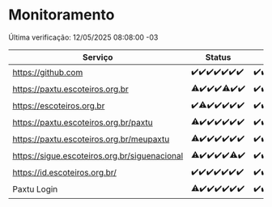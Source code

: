 # Monitoramento

Última verificação: 12/05/2025 08:08:00 -03

|Serviço|Status|Últimas 24h|
|---|---|---|
|https://github.com|<span title="2025-05-05: OK=23">✔️</span><span title="2025-05-06: OK=23">✔️</span><span title="2025-05-07: OK=23">✔️</span><span title="2025-05-08: OK=23">✔️</span><span title="2025-05-09: OK=23">✔️</span><span title="2025-05-10: OK=23">✔️</span><span title="2025-05-11: OK=11">✔️</span>|<span title="11/05/2025 09:15:00 -03 : 200">✔️</span><span title="11/05/2025 10:17:00 -03 : 200">✔️</span><span title="11/05/2025 11:07:00 -03 : 200">✔️</span><span title="11/05/2025 12:08:00 -03 : 200">✔️</span><span title="11/05/2025 13:09:00 -03 : 200">✔️</span><span title="11/05/2025 14:07:00 -03 : 200">✔️</span><span title="11/05/2025 15:11:00 -03 : 200">✔️</span><span title="11/05/2025 16:06:00 -03 : 200">✔️</span><span title="11/05/2025 17:09:00 -03 : 200">✔️</span><span title="11/05/2025 18:07:00 -03 : 200">✔️</span><span title="11/05/2025 19:08:00 -03 : 200">✔️</span><span title="11/05/2025 20:08:00 -03 : 200">✔️</span><span title="11/05/2025 21:50:00 -03 : 200">✔️</span><span title="11/05/2025 23:29:00 -03 : 200">✔️</span><span title="12/05/2025 00:37:00 -03 : 200">✔️</span><span title="12/05/2025 01:14:00 -03 : 200">✔️</span><span title="12/05/2025 02:10:00 -03 : 200">✔️</span><span title="12/05/2025 03:14:00 -03 : 200">✔️</span><span title="12/05/2025 04:10:00 -03 : 200">✔️</span><span title="12/05/2025 05:14:00 -03 : 200">✔️</span><span title="12/05/2025 06:11:00 -03 : 200">✔️</span><span title="12/05/2025 07:10:00 -03 : 200">✔️</span><span title="12/05/2025 08:08:00 -03 : 200">✔️</span>|
|https://paxtu.escoteiros.org.br|<span title="2025-05-05: OK=22, Falhas=1">⚠️</span><span title="2025-05-06: OK=23">✔️</span><span title="2025-05-07: OK=23">✔️</span><span title="2025-05-08: OK=23">✔️</span><span title="2025-05-09: OK=22, Falhas=1">⚠️</span><span title="2025-05-10: OK=23">✔️</span><span title="2025-05-11: OK=11">✔️</span>|<span title="11/05/2025 09:15:00 -03 : 200">✔️</span><span title="11/05/2025 10:17:00 -03 : 200">✔️</span><span title="11/05/2025 11:07:00 -03 : 200">✔️</span><span title="11/05/2025 12:08:00 -03 : 200">✔️</span><span title="11/05/2025 13:09:00 -03 : 200">✔️</span><span title="11/05/2025 14:07:00 -03 : 200">✔️</span><span title="11/05/2025 15:11:00 -03 : 200">✔️</span><span title="11/05/2025 16:06:00 -03 : 200">✔️</span><span title="11/05/2025 17:09:00 -03 : 200">✔️</span><span title="11/05/2025 18:07:00 -03 : 200">✔️</span><span title="11/05/2025 19:08:00 -03 : 200">✔️</span><span title="11/05/2025 20:08:00 -03 : 200">✔️</span><span title="11/05/2025 21:50:00 -03 : 200">✔️</span><span title="11/05/2025 23:29:00 -03 : 200">✔️</span><span title="12/05/2025 00:37:00 -03 : 200">✔️</span><span title="12/05/2025 01:14:00 -03 : 200">✔️</span><span title="12/05/2025 02:10:00 -03 : 200">✔️</span><span title="12/05/2025 03:14:00 -03 : 200">✔️</span><span title="12/05/2025 04:10:00 -03 : 200">✔️</span><span title="12/05/2025 05:14:00 -03 : 200">✔️</span><span title="12/05/2025 06:11:00 -03 : 200">✔️</span><span title="12/05/2025 07:10:00 -03 : 200">✔️</span><span title="12/05/2025 08:08:00 -03 : 200">✔️</span>|
|https://escoteiros.org.br|<span title="2025-05-05: OK=23">✔️</span><span title="2025-05-06: OK=22, Falhas=1">⚠️</span><span title="2025-05-07: OK=23">✔️</span><span title="2025-05-08: OK=23">✔️</span><span title="2025-05-09: OK=23">✔️</span><span title="2025-05-10: OK=23">✔️</span><span title="2025-05-11: OK=11">✔️</span>|<span title="11/05/2025 09:15:00 -03 : 200">✔️</span><span title="11/05/2025 10:17:00 -03 : 200">✔️</span><span title="11/05/2025 11:07:00 -03 : 200">✔️</span><span title="11/05/2025 12:08:00 -03 : 200">✔️</span><span title="11/05/2025 13:09:00 -03 : 200">✔️</span><span title="11/05/2025 14:07:00 -03 : 200">✔️</span><span title="11/05/2025 15:11:00 -03 : 200">✔️</span><span title="11/05/2025 16:06:00 -03 : 200">✔️</span><span title="11/05/2025 17:09:00 -03 : 200">✔️</span><span title="11/05/2025 18:07:00 -03 : 200">✔️</span><span title="11/05/2025 19:08:00 -03 : 200">✔️</span><span title="11/05/2025 20:08:00 -03 : 200">✔️</span><span title="11/05/2025 21:50:00 -03 : 200">✔️</span><span title="11/05/2025 23:29:00 -03 : 200">✔️</span><span title="12/05/2025 00:37:00 -03 : 200">✔️</span><span title="12/05/2025 01:14:00 -03 : 200">✔️</span><span title="12/05/2025 02:10:00 -03 : 200">✔️</span><span title="12/05/2025 03:14:00 -03 : 200">✔️</span><span title="12/05/2025 04:10:00 -03 : 200">✔️</span><span title="12/05/2025 05:14:00 -03 : 200">✔️</span><span title="12/05/2025 06:11:00 -03 : 200">✔️</span><span title="12/05/2025 07:10:00 -03 : 200">✔️</span><span title="12/05/2025 08:08:00 -03 : 200">✔️</span>|
|https://paxtu.escoteiros.org.br/paxtu|<span title="2025-05-05: OK=22, Falhas=1">⚠️</span><span title="2025-05-06: OK=23">✔️</span><span title="2025-05-07: OK=23">✔️</span><span title="2025-05-08: OK=23">✔️</span><span title="2025-05-09: OK=23">✔️</span><span title="2025-05-10: OK=23">✔️</span><span title="2025-05-11: OK=11">✔️</span>|<span title="11/05/2025 09:15:00 -03 : 200">✔️</span><span title="11/05/2025 10:17:00 -03 : 200">✔️</span><span title="11/05/2025 11:07:00 -03 : 200">✔️</span><span title="11/05/2025 12:08:00 -03 : 200">✔️</span><span title="11/05/2025 13:09:00 -03 : 200">✔️</span><span title="11/05/2025 14:07:00 -03 : 200">✔️</span><span title="11/05/2025 15:11:00 -03 : 200">✔️</span><span title="11/05/2025 16:06:00 -03 : 200">✔️</span><span title="11/05/2025 17:09:00 -03 : 200">✔️</span><span title="11/05/2025 18:07:00 -03 : 200">✔️</span><span title="11/05/2025 19:08:00 -03 : 200">✔️</span><span title="11/05/2025 20:08:00 -03 : 200">✔️</span><span title="11/05/2025 21:50:00 -03 : 200">✔️</span><span title="11/05/2025 23:29:00 -03 : 200">✔️</span><span title="12/05/2025 00:37:00 -03 : 200">✔️</span><span title="12/05/2025 01:14:00 -03 : 200">✔️</span><span title="12/05/2025 02:10:00 -03 : 200">✔️</span><span title="12/05/2025 03:14:00 -03 : 200">✔️</span><span title="12/05/2025 04:10:00 -03 : 200">✔️</span><span title="12/05/2025 05:14:00 -03 : 200">✔️</span><span title="12/05/2025 06:11:00 -03 : 200">✔️</span><span title="12/05/2025 07:10:00 -03 : 200">✔️</span><span title="12/05/2025 08:08:00 -03 : 200">✔️</span>|
|https://paxtu.escoteiros.org.br/meupaxtu|<span title="2025-05-05: OK=22, Falhas=1">⚠️</span><span title="2025-05-06: OK=23">✔️</span><span title="2025-05-07: OK=23">✔️</span><span title="2025-05-08: OK=23">✔️</span><span title="2025-05-09: OK=23">✔️</span><span title="2025-05-10: OK=23">✔️</span><span title="2025-05-11: OK=11">✔️</span>|<span title="11/05/2025 09:15:00 -03 : 200">✔️</span><span title="11/05/2025 10:17:00 -03 : 200">✔️</span><span title="11/05/2025 11:07:00 -03 : 200">✔️</span><span title="11/05/2025 12:08:00 -03 : 200">✔️</span><span title="11/05/2025 13:09:00 -03 : 200">✔️</span><span title="11/05/2025 14:07:00 -03 : 200">✔️</span><span title="11/05/2025 15:11:00 -03 : 200">✔️</span><span title="11/05/2025 16:06:00 -03 : 200">✔️</span><span title="11/05/2025 17:09:00 -03 : 200">✔️</span><span title="11/05/2025 18:07:00 -03 : 200">✔️</span><span title="11/05/2025 19:08:00 -03 : 200">✔️</span><span title="11/05/2025 20:08:00 -03 : 200">✔️</span><span title="11/05/2025 21:50:00 -03 : 200">✔️</span><span title="11/05/2025 23:29:00 -03 : 200">✔️</span><span title="12/05/2025 00:37:00 -03 : 200">✔️</span><span title="12/05/2025 01:14:00 -03 : 200">✔️</span><span title="12/05/2025 02:10:00 -03 : 200">✔️</span><span title="12/05/2025 03:14:00 -03 : 200">✔️</span><span title="12/05/2025 04:10:00 -03 : 200">✔️</span><span title="12/05/2025 05:14:00 -03 : 200">✔️</span><span title="12/05/2025 06:11:00 -03 : 200">✔️</span><span title="12/05/2025 07:10:00 -03 : 200">✔️</span><span title="12/05/2025 08:08:00 -03 : 200">✔️</span>|
|https://sigue.escoteiros.org.br/siguenacional|<span title="2025-05-05: OK=22, Falhas=1">⚠️</span><span title="2025-05-06: OK=23">✔️</span><span title="2025-05-07: OK=23">✔️</span><span title="2025-05-08: OK=23">✔️</span><span title="2025-05-09: OK=23">✔️</span><span title="2025-05-10: OK=22, Falhas=1">⚠️</span><span title="2025-05-11: OK=11">✔️</span>|<span title="11/05/2025 09:15:00 -03 : 200">✔️</span><span title="11/05/2025 10:17:00 -03 : 200">✔️</span><span title="11/05/2025 11:07:00 -03 : 200">✔️</span><span title="11/05/2025 12:08:00 -03 : 200">✔️</span><span title="11/05/2025 13:09:00 -03 : 200">✔️</span><span title="11/05/2025 14:07:00 -03 : 200">✔️</span><span title="11/05/2025 15:11:00 -03 : 200">✔️</span><span title="11/05/2025 16:06:00 -03 : 200">✔️</span><span title="11/05/2025 17:09:00 -03 : 200">✔️</span><span title="11/05/2025 18:07:00 -03 : 200">✔️</span><span title="11/05/2025 19:08:00 -03 : 200">✔️</span><span title="11/05/2025 20:08:00 -03 : 200">✔️</span><span title="11/05/2025 21:50:00 -03 : 200">✔️</span><span title="11/05/2025 23:29:00 -03 : 200">✔️</span><span title="12/05/2025 00:37:00 -03 : 200">✔️</span><span title="12/05/2025 01:14:00 -03 : 200">✔️</span><span title="12/05/2025 02:10:00 -03 : 200">✔️</span><span title="12/05/2025 03:14:00 -03 : 200">✔️</span><span title="12/05/2025 04:10:00 -03 : 200">✔️</span><span title="12/05/2025 05:14:00 -03 : 200">✔️</span><span title="12/05/2025 06:11:00 -03 : 200">✔️</span><span title="12/05/2025 07:10:00 -03 : 200">✔️</span><span title="12/05/2025 08:08:00 -03 : 200">✔️</span>|
|https://id.escoteiros.org.br/|<span title="2025-05-05: OK=23">✔️</span><span title="2025-05-06: OK=23">✔️</span><span title="2025-05-07: OK=23">✔️</span><span title="2025-05-08: OK=23">✔️</span><span title="2025-05-09: OK=23">✔️</span><span title="2025-05-10: OK=23">✔️</span><span title="2025-05-11: OK=11">✔️</span>|<span title="11/05/2025 09:15:00 -03 : 200">✔️</span><span title="11/05/2025 10:17:00 -03 : 200">✔️</span><span title="11/05/2025 11:07:00 -03 : 200">✔️</span><span title="11/05/2025 12:08:00 -03 : 200">✔️</span><span title="11/05/2025 13:09:00 -03 : 200">✔️</span><span title="11/05/2025 14:07:00 -03 : 200">✔️</span><span title="11/05/2025 15:11:00 -03 : 200">✔️</span><span title="11/05/2025 16:06:00 -03 : 200">✔️</span><span title="11/05/2025 17:09:00 -03 : 200">✔️</span><span title="11/05/2025 18:07:00 -03 : 200">✔️</span><span title="11/05/2025 19:08:00 -03 : 200">✔️</span><span title="11/05/2025 20:08:00 -03 : 200">✔️</span><span title="11/05/2025 21:50:00 -03 : 200">✔️</span><span title="11/05/2025 23:29:00 -03 : 200">✔️</span><span title="12/05/2025 00:37:00 -03 : 200">✔️</span><span title="12/05/2025 01:14:00 -03 : 200">✔️</span><span title="12/05/2025 02:10:00 -03 : 200">✔️</span><span title="12/05/2025 03:14:00 -03 : 200">✔️</span><span title="12/05/2025 04:10:00 -03 : 200">✔️</span><span title="12/05/2025 05:14:00 -03 : 200">✔️</span><span title="12/05/2025 06:11:00 -03 : 200">✔️</span><span title="12/05/2025 07:10:00 -03 : 200">✔️</span><span title="12/05/2025 08:08:00 -03 : 200">✔️</span>|
|Paxtu Login|<span title="2025-05-05: OK=22, Falhas=1">⚠️</span><span title="2025-05-06: OK=23">✔️</span><span title="2025-05-07: OK=23">✔️</span><span title="2025-05-08: OK=23">✔️</span><span title="2025-05-09: OK=23">✔️</span><span title="2025-05-10: OK=23">✔️</span><span title="2025-05-11: OK=11">✔️</span>|<span title="11/05/2025 09:15:00 -03 : 200">✔️</span><span title="11/05/2025 10:17:00 -03 : 200">✔️</span><span title="11/05/2025 11:07:00 -03 : 200">✔️</span><span title="11/05/2025 12:08:00 -03 : 200">✔️</span><span title="11/05/2025 13:09:00 -03 : 200">✔️</span><span title="11/05/2025 14:07:00 -03 : 200">✔️</span><span title="11/05/2025 15:11:00 -03 : 200">✔️</span><span title="11/05/2025 16:06:00 -03 : 200">✔️</span><span title="11/05/2025 17:09:00 -03 : 200">✔️</span><span title="11/05/2025 18:07:00 -03 : 200">✔️</span><span title="11/05/2025 19:08:00 -03 : 200">✔️</span><span title="11/05/2025 20:08:00 -03 : 200">✔️</span><span title="11/05/2025 21:50:00 -03 : 200">✔️</span><span title="11/05/2025 23:29:00 -03 : 200">✔️</span><span title="12/05/2025 00:37:00 -03 : 200">✔️</span><span title="12/05/2025 01:14:00 -03 : 200">✔️</span><span title="12/05/2025 02:10:00 -03 : 200">✔️</span><span title="12/05/2025 03:14:00 -03 : 200">✔️</span><span title="12/05/2025 04:10:00 -03 : 200">✔️</span><span title="12/05/2025 05:14:00 -03 : 200">✔️</span><span title="12/05/2025 06:11:00 -03 : 200">✔️</span><span title="12/05/2025 07:10:00 -03 : 200">✔️</span><span title="12/05/2025 08:08:00 -03 : 200">✔️</span>|
